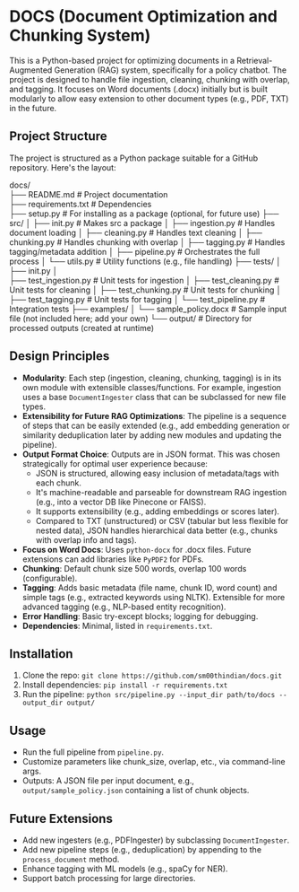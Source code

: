 # DOCS (Document Optimization and Chunking System)

This is a Python-based project for optimizing documents in a Retrieval-Augmented Generation (RAG) system, specifically for a policy chatbot. The project is designed to handle file ingestion, cleaning, chunking with overlap, and tagging. It focuses on Word documents (.docx) initially but is built modularly to allow easy extension to other document types (e.g., PDF, TXT) in the future.

## Project Structure
The project is structured as a Python package suitable for a GitHub repository. Here's the layout:

docs/ <br>
├── README.md              # Project documentation <br>
├── requirements.txt       # Dependencies <br>
├── setup.py               # For installing as a package (optional, for future use) 
├── src/ 
│   ├── init.py        # Makes src a package 
│   ├── ingestion.py       # Handles document loading 
│   ├── cleaning.py        # Handles text cleaning 
│   ├── chunking.py        # Handles chunking with overlap 
│   ├── tagging.py         # Handles tagging/metadata addition 
│   ├── pipeline.py        # Orchestrates the full process 
│   └── utils.py           # Utility functions (e.g., file handling) 
├── tests/ 
│   ├── init.py 
│   
├── test_ingestion.py  # Unit tests for ingestion 
│   ├── test_cleaning.py   # Unit tests for cleaning 
│   ├── test_chunking.py   # Unit tests for chunking 
│   ├── test_tagging.py    # Unit tests for tagging 
│   └── test_pipeline.py   # Integration tests 
├── examples/ 
│   └── sample_policy.docx # Sample input file (not included here; add your own) 
└── output/                # Directory for processed outputs (created at runtime)

## Design Principles
- **Modularity**: Each step (ingestion, cleaning, chunking, tagging) is in its own module with extensible classes/functions. For example, ingestion uses a base `DocumentIngester` class that can be subclassed for new file types.
- **Extensibility for Future RAG Optimizations**: The pipeline is a sequence of steps that can be easily extended (e.g., add embedding generation or similarity deduplication later by adding new modules and updating the pipeline).
- **Output Format Choice**: Outputs are in JSON format. This was chosen strategically for optimal user experience because:
  - JSON is structured, allowing easy inclusion of metadata/tags with each chunk.
  - It's machine-readable and parseable for downstream RAG ingestion (e.g., into a vector DB like Pinecone or FAISS).
  - It supports extensibility (e.g., adding embeddings or scores later).
  - Compared to TXT (unstructured) or CSV (tabular but less flexible for nested data), JSON handles hierarchical data better (e.g., chunks with overlap info and tags).
- **Focus on Word Docs**: Uses `python-docx` for .docx files. Future extensions can add libraries like `PyPDF2` for PDFs.
- **Chunking**: Default chunk size 500 words, overlap 100 words (configurable).
- **Tagging**: Adds basic metadata (file name, chunk ID, word count) and simple tags (e.g., extracted keywords using NLTK). Extensible for more advanced tagging (e.g., NLP-based entity recognition).
- **Error Handling**: Basic try-except blocks; logging for debugging.
- **Dependencies**: Minimal, listed in `requirements.txt`.

## Installation
1. Clone the repo: `git clone https://github.com/sm00thindian/docs.git`
2. Install dependencies: `pip install -r requirements.txt`
3. Run the pipeline: `python src/pipeline.py --input_dir path/to/docs --output_dir output/`

## Usage
- Run the full pipeline from `pipeline.py`.
- Customize parameters like chunk_size, overlap, etc., via command-line args.
- Outputs: A JSON file per input document, e.g., `output/sample_policy.json` containing a list of chunk objects.

## Future Extensions
- Add new ingesters (e.g., PDFIngester) by subclassing `DocumentIngester`.
- Add new pipeline steps (e.g., deduplication) by appending to the `process_document` method.
- Enhance tagging with ML models (e.g., spaCy for NER).
- Support batch processing for large directories.

